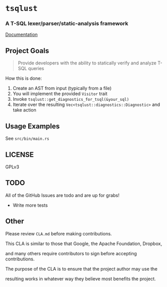# `tsqlust`

### A T-SQL lexer/parser/static-analysis framework

[Documentation](https://phrohdoh.github.io/tsqlust/tsqlust/index.html)

## Project Goals

> Provide developers with the ability to statically verify and analyze T-SQL queries

How this is done:

1. Create an AST from input (typically from a file)
2. You will implement the provided `Visitor` trait
3. Invoke `tsqlust::get_diagnostics_for_tsql(&your_sql)`
4. Iterate over the resulting `Vec<tsqlust::diagnostics::Diagnostic>` and take action

## Usage Examples

See `src/bin/main.rs`

## LICENSE

GPLv3

## TODO

All of the GitHub Issues are todo and are up for grabs!

* Write more tests

## Other

Please review `CLA.md` before making contributions.

This CLA is similar to those that Google, the Apache Foundation, Dropbox,

and many others require contributors to sign before accepting contributions.

The purpose of the CLA is to ensure that the project author may use the

resulting works in whatever way they believe most benefits the project.